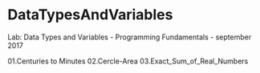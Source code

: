 # DataTypesAndVariables

Lab: Data Types and Variables - Programming Fundamentals - september 2017

01.Centuries to Minutes
02.Cercle-Area
03.Exact_Sum_of_Real_Numbers
